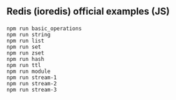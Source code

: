 ## Redis (ioredis) official examples (JS)

####

```
npm run basic_operations
npm run string
npm run list
npm run set
npm run zset
npm run hash
npm run ttl
npm run module
npm run stream-1
npm run stream-2
npm run stream-3
```
